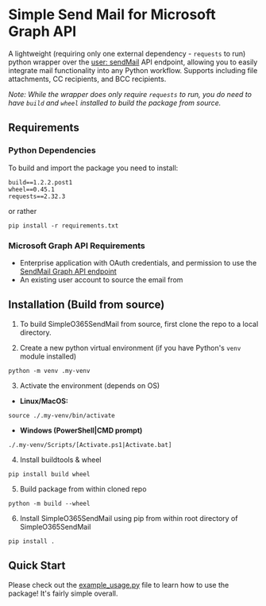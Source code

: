 
# Simple Send Mail for Microsoft Graph API

A lightweight (requiring only one external dependency - ```requests``` to run) python wrapper over the [user: sendMail](https://learn.microsoft.com/en-us/graph/api/user-sendmail?view=graph-rest-1.0&tabs=http) API endpoint, allowing you to easily integrate mail functionality into any Python workflow. Supports including file attachments, CC recipients, and BCC recipients.

_Note: While the wrapper does only require ```requests``` to run, you do need to have ```build``` and ```wheel``` installed to build the package from source._

## Requirements

### Python Dependencies

To build and import the package you need to install:

```
build==1.2.2.post1
wheel==0.45.1
requests==2.32.3
```

or rather

```
pip install -r requirements.txt
```

### Microsoft Graph API Requirements
- Enterprise application with OAuth credentials, and permission to use the [SendMail Graph API endpoint](https://learn.microsoft.com/en-us/graph/api/user-sendmail?view=graph-rest-1.0&tabs=http#permissions)
- An existing user account to source the email from

## Installation (Build from source)
1. To build SimpleO365SendMail from source, first clone the repo to a local directory.

2. Create a new python virtual environment (if you have Python's ```venv``` module installed)

```python -m venv .my-venv```

3. Activate the environment (depends on OS)

- __Linux/MacOS:__

```source ./.my-venv/bin/activate```

- __Windows (PowerShell|CMD prompt)__

```./.my-venv/Scripts/[Activate.ps1|Activate.bat]```

4. Install buildtools & wheel

```pip install build wheel```

5. Build package from within cloned repo

```python -m build --wheel```

6. Install SimpleO365SendMail using pip from within root directory of SimpleO365SendMail
   
```pip install .``` 
    
## Quick Start

Please check out the [example_usage.py](https://github.com/tjobarow/simple_o365_send_mail_python/blob/7e4fd986a3011da5eba693505c9b1e9decf335bd/example_usage.py) file to learn how to use the package! It's fairly simple overall.

